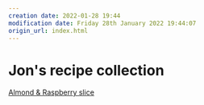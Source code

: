 ```yaml
---
creation date: 2022-01-28 19:44
modification date: Friday 28th January 2022 19:44:07
origin_url: index.html
---
```

# Jon's recipe collection

[Almond & Raspberry slice](_dessert/almond_raspberry_slice.md)


